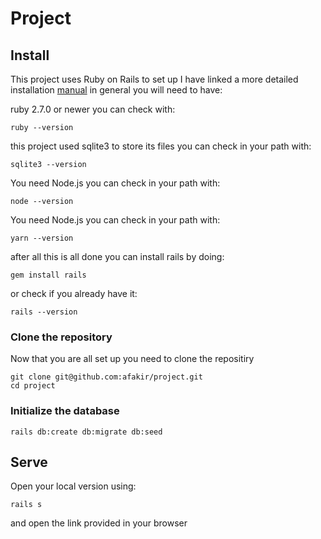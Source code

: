 # Project



## Install
This project uses Ruby on Rails to set up I have linked a more detailed installation [manual](https://guides.rubyonrails.org/getting_started.html) in general you will need to have:

ruby 2.7.0 or newer you can check with:
```shell
ruby --version
```

this project used sqlite3 to store its files you can check in your path with:
```shell
sqlite3 --version
```

You need Node.js you can check in your path with:
```shell
node --version
```

You need Node.js you can check in your path with:
```shell
yarn --version
```
after all this is all done you can install rails by doing:
```shell
gem install rails
```

or check if you already have it:
```shell
rails --version
```


### Clone the repository
Now that you are all set up you need to clone the repositiry 
```shell
git clone git@github.com:afakir/project.git
cd project
```

### Initialize the database

```shell
rails db:create db:migrate db:seed
```
## Serve

Open your local version using:                     

```shell
rails s
```
and open the link provided in your browser  
